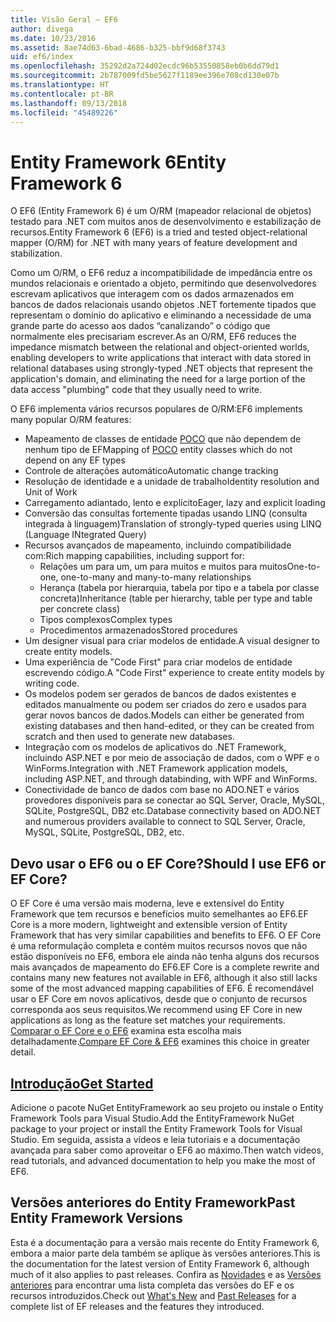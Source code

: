 ```yaml
---
title: Visão Geral – EF6
author: divega
ms.date: 10/23/2016
ms.assetid: 8ae74d63-6bad-4686-b325-bbf9d68f3743
uid: ef6/index
ms.openlocfilehash: 35292d2a724d02ecdc96b53550858eb0b6dd79d1
ms.sourcegitcommit: 2b787009fd5be5627f1189ee396e708cd130e07b
ms.translationtype: HT
ms.contentlocale: pt-BR
ms.lasthandoff: 09/13/2018
ms.locfileid: "45489226"
---
```

# <a name="entity-framework-6"></a><span data-ttu-id="97a79-102">Entity Framework 6</span><span class="sxs-lookup"><span data-stu-id="97a79-102">Entity Framework 6</span></span>
<span data-ttu-id="97a79-103">O EF6 (Entity Framework 6) é um O/RM (mapeador relacional de objetos) testado para .NET com muitos anos de desenvolvimento e estabilização de recursos.</span><span class="sxs-lookup"><span data-stu-id="97a79-103">Entity Framework 6 (EF6) is a tried and tested object-relational mapper (O/RM) for .NET with many years of feature development and stabilization.</span></span>

<span data-ttu-id="97a79-104">Como um O/RM, o EF6 reduz a incompatibilidade de impedância entre os mundos relacionais e orientado a objeto, permitindo que desenvolvedores escrevam aplicativos que interagem com os dados armazenados em bancos de dados relacionais usando objetos .NET fortemente tipados que representam o domínio do aplicativo e eliminando a necessidade de uma grande parte do acesso aos dados “canalizando” o código que normalmente eles precisariam escrever.</span><span class="sxs-lookup"><span data-stu-id="97a79-104">As an O/RM, EF6 reduces the impedance mismatch between the relational and object-oriented worlds, enabling developers to write applications that interact with data stored in relational databases using strongly-typed .NET objects that represent the application's domain, and eliminating the need for a large portion of the data access "plumbing" code that they usually need to write.</span></span>

<span data-ttu-id="97a79-105">O EF6 implementa vários recursos populares de O/RM:</span><span class="sxs-lookup"><span data-stu-id="97a79-105">EF6 implements many popular O/RM features:</span></span>
- <span data-ttu-id="97a79-106">Mapeamento de classes de entidade [POCO](~/ef6/resources/glossary.md#poco) que não dependem de nenhum tipo de EF</span><span class="sxs-lookup"><span data-stu-id="97a79-106">Mapping of [POCO](~/ef6/resources/glossary.md#poco) entity classes which do not depend on any EF types</span></span>
- <span data-ttu-id="97a79-107">Controle de alterações automático</span><span class="sxs-lookup"><span data-stu-id="97a79-107">Automatic change tracking</span></span>
- <span data-ttu-id="97a79-108">Resolução de identidade e a unidade de trabalho</span><span class="sxs-lookup"><span data-stu-id="97a79-108">Identity resolution and Unit of Work</span></span>
- <span data-ttu-id="97a79-109">Carregamento adiantado, lento e explícito</span><span class="sxs-lookup"><span data-stu-id="97a79-109">Eager, lazy and explicit loading</span></span>
- <span data-ttu-id="97a79-110">Conversão das consultas fortemente tipadas usando LINQ (consulta integrada à linguagem)</span><span class="sxs-lookup"><span data-stu-id="97a79-110">Translation of strongly-typed queries using LINQ (Language INtegrated Query)</span></span>
- <span data-ttu-id="97a79-111">Recursos avançados de mapeamento, incluindo compatibilidade com:</span><span class="sxs-lookup"><span data-stu-id="97a79-111">Rich mapping capabilities, including support for:</span></span>
  - <span data-ttu-id="97a79-112">Relações um para um, um para muitos e muitos para muitos</span><span class="sxs-lookup"><span data-stu-id="97a79-112">One-to-one, one-to-many and many-to-many relationships</span></span>
  - <span data-ttu-id="97a79-113">Herança (tabela por hierarquia, tabela por tipo e a tabela por classe concreta)</span><span class="sxs-lookup"><span data-stu-id="97a79-113">Inheritance (table per hierarchy, table per type and table per concrete class)</span></span>
  - <span data-ttu-id="97a79-114">Tipos complexos</span><span class="sxs-lookup"><span data-stu-id="97a79-114">Complex types</span></span>
  - <span data-ttu-id="97a79-115">Procedimentos armazenados</span><span class="sxs-lookup"><span data-stu-id="97a79-115">Stored procedures</span></span>
- <span data-ttu-id="97a79-116">Um designer visual para criar modelos de entidade.</span><span class="sxs-lookup"><span data-stu-id="97a79-116">A visual designer to create entity models.</span></span>
- <span data-ttu-id="97a79-117">Uma experiência de "Code First" para criar modelos de entidade escrevendo código.</span><span class="sxs-lookup"><span data-stu-id="97a79-117">A "Code First" experience to create entity models by writing code.</span></span>
- <span data-ttu-id="97a79-118">Os modelos podem ser gerados de bancos de dados existentes e editados manualmente ou podem ser criados do zero e usados para gerar novos bancos de dados.</span><span class="sxs-lookup"><span data-stu-id="97a79-118">Models can either be generated from existing databases and then hand-edited, or they can be created from scratch and then used to generate new databases.</span></span>
- <span data-ttu-id="97a79-119">Integração com os modelos de aplicativos do .NET Framework, incluindo ASP.NET e por meio de associação de dados, com o WPF e o WinForms.</span><span class="sxs-lookup"><span data-stu-id="97a79-119">Integration with .NET Framework application models, including ASP.NET, and through databinding, with WPF and WinForms.</span></span>
- <span data-ttu-id="97a79-120">Conectividade de banco de dados com base no ADO.NET e vários provedores disponíveis para se conectar ao SQL Server, Oracle, MySQL, SQLite, PostgreSQL, DB2 etc.</span><span class="sxs-lookup"><span data-stu-id="97a79-120">Database connectivity based on ADO.NET and numerous providers available to connect to SQL Server, Oracle, MySQL, SQLite, PostgreSQL, DB2, etc.</span></span>

## <a name="should-i-use-ef6-or-ef-core"></a><span data-ttu-id="97a79-121">Devo usar o EF6 ou o EF Core?</span><span class="sxs-lookup"><span data-stu-id="97a79-121">Should I use EF6 or EF Core?</span></span>

<span data-ttu-id="97a79-122">O EF Core é uma versão mais moderna, leve e extensível do Entity Framework que tem recursos e benefícios muito semelhantes ao EF6.</span><span class="sxs-lookup"><span data-stu-id="97a79-122">EF Core is a more modern, lightweight and extensible version of Entity Framework that has very similar capabilities and benefits to EF6.</span></span>
<span data-ttu-id="97a79-123">O EF Core é uma reformulação completa e contém muitos recursos novos que não estão disponíveis no EF6, embora ele ainda não tenha alguns dos recursos mais avançados de mapeamento do EF6.</span><span class="sxs-lookup"><span data-stu-id="97a79-123">EF Core is a complete rewrite and contains many new features not available in EF6, although it also still lacks some of the most advanced mapping capabilities of EF6.</span></span>
<span data-ttu-id="97a79-124">É recomendável usar o EF Core em novos aplicativos, desde que o conjunto de recursos corresponda aos seus requisitos.</span><span class="sxs-lookup"><span data-stu-id="97a79-124">We recommend using EF Core in new applications as long as the feature set matches your requirements.</span></span>
<span data-ttu-id="97a79-125">[Comparar o EF Core e o EF6](xref:efcore-and-ef6/index) examina esta escolha mais detalhadamente.</span><span class="sxs-lookup"><span data-stu-id="97a79-125">[Compare EF Core & EF6](xref:efcore-and-ef6/index) examines this choice in greater detail.</span></span>

## <a name="get-startedef6get-startedmd"></a>[<span data-ttu-id="97a79-126">Introdução</span><span class="sxs-lookup"><span data-stu-id="97a79-126">Get Started</span></span>](~/ef6/get-started.md)

<span data-ttu-id="97a79-127">Adicione o pacote NuGet EntityFramework ao seu projeto ou instale o Entity Framework Tools para Visual Studio.</span><span class="sxs-lookup"><span data-stu-id="97a79-127">Add the EntityFramework NuGet package to your project or install the Entity Framework Tools for Visual Studio.</span></span> <span data-ttu-id="97a79-128">Em seguida, assista a vídeos e leia tutoriais e a documentação avançada para saber como aproveitar o EF6 ao máximo.</span><span class="sxs-lookup"><span data-stu-id="97a79-128">Then watch videos, read tutorials, and advanced documentation to help you make the most of EF6.</span></span>

## <a name="past-entity-framework-versions"></a><span data-ttu-id="97a79-129">Versões anteriores do Entity Framework</span><span class="sxs-lookup"><span data-stu-id="97a79-129">Past Entity Framework Versions</span></span>

<span data-ttu-id="97a79-130">Esta é a documentação para a versão mais recente do Entity Framework 6, embora a maior parte dela também se aplique às versões anteriores.</span><span class="sxs-lookup"><span data-stu-id="97a79-130">This is the documentation for the latest version of Entity Framework 6, although much of it also applies to past releases.</span></span>
<span data-ttu-id="97a79-131">Confira as [Novidades](~/ef6/what-is-new/index.md) e as [Versões anteriores](~/ef6/what-is-new/past-releases.md) para encontrar uma lista completa das versões do EF e os recursos introduzidos.</span><span class="sxs-lookup"><span data-stu-id="97a79-131">Check out [What's New](~/ef6/what-is-new/index.md) and [Past Releases](~/ef6/what-is-new/past-releases.md) for a complete list of EF releases and the features they introduced.</span></span>
